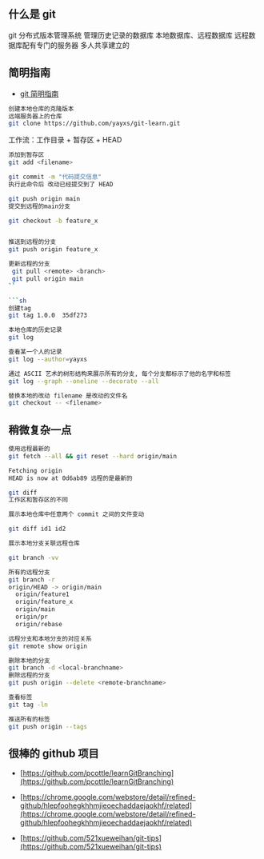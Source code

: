 ## 什么是 git

git 分布式版本管理系统
管理历史记录的数据库
本地数据库、远程数据库
远程数据库配有专门的服务器 多人共享建立的

## 简明指南

- [git 简明指南](https://rogerdudler.github.io/git-guide/index.zh.html)

```sh
创建本地仓库的克隆版本
远端服务器上的仓库
git clone https://github.com/yayxs/git-learn.git
```

工作流：工作目录 + 暂存区 + HEAD

```sh
添加到暂存区
git add <filename>
```

```sh
git commit -m "代码提交信息"
执行此命令后 改动已经提交到了 HEAD
```

```sh
git push origin main
提交到远程的main分支
```

```sh
git checkout -b feature_x


推送到远程的分支
git push origin feature_x
```

````sh
更新远程的分支
 git pull <remote> <branch>
 git pull origin main
``

```sh
创建tag
git tag 1.0.0  35df273
````

```sh
本地仓库的历史记录
git log

查看某一个人的记录
git log --author=yayxs

```

```sh
通过 ASCII 艺术的树形结构来展示所有的分支, 每个分支都标示了他的名字和标签
git log --graph --oneline --decorate --all
```

```sh
替换本地的改动 filename 是改动的文件名
git checkout -- <filename>
```

## 稍微复杂一点

```sh
使用远程最新的
git fetch --all && git reset --hard origin/main

Fetching origin
HEAD is now at 0d6ab89 远程的是最新的
```

```sh
git diff
工作区和暂存区的不同

展示本地仓库中任意两个 commit 之间的文件变动

git diff id1 id2
```

```sh
展示本地分支关联远程仓库

git branch -vv
```

```sh
所有的远程分支
git branch -r
origin/HEAD -> origin/main
  origin/feature1
  origin/feature_x
  origin/main
  origin/pr
  origin/rebase
```

```sh
远程分支和本地分支的对应关系
git remote show origin

删除本地的分支
git branch -d <local-branchname>
删除远程的分支
git push origin --delete <remote-branchname>
```

```sh
查看标签
git tag -ln
```

```sh
推送所有的标签
git push origin --tags
```

## 很棒的 github 项目

- [https://github.com/pcottle/learnGitBranching](https://github.com/pcottle/learnGitBranching)

- [https://chrome.google.com/webstore/detail/refined-github/hlepfoohegkhhmjieoechaddaejaokhf/related](https://chrome.google.com/webstore/detail/refined-github/hlepfoohegkhhmjieoechaddaejaokhf/related)

- [https://github.com/521xueweihan/git-tips](https://github.com/521xueweihan/git-tips)

```

```
